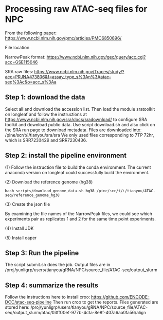 # Processing raw ATAC-seq files for NPC
From the following paper: https://www.ncbi.nlm.nih.gov/pmc/articles/PMC6850896/

File location: 

NarrowPeak format: 	https://www.ncbi.nlm.nih.gov/geo/query/acc.cgi?acc=GSE115046

SRA raw files: https://www.ncbi.nlm.nih.gov/Traces/study/?acc=PRJNA473806&f=assay_type_s%3An%3Aatac-seq%3Ac&o=acc_s%3Aa

## Step 1: download the data
Select all and download the accession list. Then load the module sratoolkit on longleaf 
and follow the instructions at https://www.ncbi.nlm.nih.gov/sra/docs/sradownload/ to configure SRA toolkit and download public data.
Use script download.sh and also click on the SRA run page to download metadata.
Files are downloaded into: /pine/scr/t/i/tianyou/sra/sra
We only used files corresponding to 7TP 72hr, which is SRR7230429 and SRR7230436.

## Step 2: install the pipeline environment
(1) Follow the instruction file to build the conda environment. The current anaconda version on longleaf could successfully build the environment.

(2) Download the reference genome (hg38)

`bash scripts/download_genome_data.sh hg38 /pine/scr/t/i/tianyou/ATAC-seq/reference_genome_hg38`

(3) Create the json file

By examining the file names of the NarrowPeak files, we could see which experiments pair as replicates 1 and 2 for the same time point experiments.

(4) Install JDK

(5) Install caper

## Step 3: Run the pipeline
The script submit.sh does the job. Output files are in /proj/yunligrp/users/tianyou/gRNA/NPC/source_file/ATAC-seq/output_slurm

## Step 4: summarize the results
Follow the instructions here to install croo: https://github.com/ENCODE-DCC/atac-seq-pipeline
Then run croo to get the reports.
Files generated are stored here: /proj/yunligrp/users/tianyou/gRNA/NPC/source_file/ATAC-seq/output_slurm/atac/03ff00ef-977b-4c1a-8e8f-407a6aa0fa56/align

